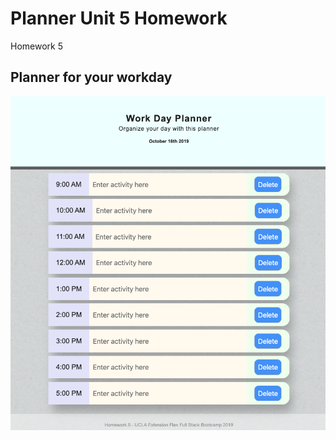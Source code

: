 # Planner Unit 5 Homework
Homework 5

## Planner for your workday

![day planner demo](/assets/images/planner-demo.png)
